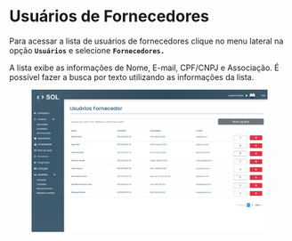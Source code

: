 # Usuários de Fornecedores

Para acessar a lista de usuários de fornecedores clique no menu lateral na opção **`Usuários`** e selecione **`Fornecedores.`**&#x20;

A lista exibe as informações de Nome, E-mail, CPF/CNPJ e Associação. É possível fazer a busca por texto utilizando as informações da lista.

<figure><img src="../../../../.gitbook/assets/lista user fornecedor.png" alt=""><figcaption></figcaption></figure>
